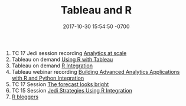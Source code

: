 ﻿---
layout: default
title:  "Tableau and R"
date:   2017-10-30 15:54:50 -0700
categories: www
---

1. TC 17 Jedi session recording [Analytics at scale][1]  
2. Tableau on demand [Using R with Tableau][2]  
3. Tableau on demand [R Integration][3]  
4. Tableau webinar recording [Building Advanced Analytics Applications with R and Python Integration][4]  
5. TC 17 Session [The forecast looks bright][5]
6. TC 15 Session [Jedi Strategies Using R Integration][6]
7. [R bloggers][7] 

[1]: http://tclive.tableau.com/Library/Video?vCode=17BI-078 "Analytics at scale: R…you ready?"
[2]: https://www.tableau.com/learn/tutorials/on-demand/using-r-within-tableau "tableau on-demand: Using R within Tableau"
[3]: https://www.tableau.com/learn/tutorials/on-demand/r-integration "tableau on-demand: R Integration"
[4]: https://www.tableau.com/learn/webinars/building-advanced-analytics-applications-r-and-python-integration "tableau webinar: Building Advanced Analytics Applications with R and Python Integration"
[5]: http://tclive.tableau.com/Library/Video?vCode=17BI-038 "The forecast looks bright: Tableau forecasting"
[6]: https://youtu.be/l6XDSaQOnhE "Jedi Strategies Using R Integration"
[7]: http://r-bloggers.com "R bloggers"
